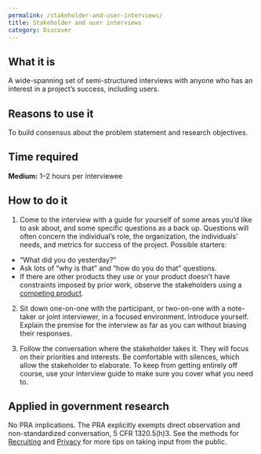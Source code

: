 ```yaml
---
permalink: /stakeholder-and-user-interviews/
title: Stakeholder and user interviews
category: Discover
---
```


## What it is

A wide-spanning set of semi-structured interviews with anyone who has an interest in a project’s success, including users.

## Reasons to use it

To build consensus about the problem statement and research objectives.

## Time required

**Medium:** 1–2 hours per interviewee

## How to do it

1. Come to the interview with a guide for yourself of some areas you’d like to ask about, and some specific questions as a back up. Questions will often concern the individual’s role, the organization, the individuals’ needs, and metrics for success of the project. Possible starters:
 - &ldquo;What did you do yesterday?&rdquo;
 - Ask lots of &ldquo;why is that&rdquo; and &ldquo;how do you do that&rdquo; questions.
 - If there are other products they use or your product doesn’t have constraints imposed by prior work, observe the stakeholders using a [competing product](../comparative-analysis/).

2. Sit down one-on-one with the participant, or two-on-one with a note-taker or joint interviewer, in a focused environment. Introduce yourself. Explain the premise for the interview as far as you can without biasing their responses.

3. Follow the conversation where the stakeholder takes it. They will focus on their priorities and interests. Be comfortable with silences, which allow the stakeholder to elaborate. To keep from getting entirely off course, use your interview guide to make sure you cover what you need to.

## Applied in government research

No PRA implications. The PRA explicitly exempts direct observation and non-standardized conversation, 5 CFR 1320.5(h)3. See the methods for [Recruiting](../recruiting/) and [Privacy](../privacy/) for more tips on taking input from the public.
